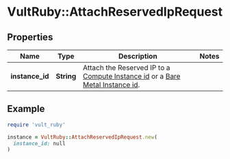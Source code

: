 # VultRuby::AttachReservedIpRequest

## Properties

| Name | Type | Description | Notes |
| ---- | ---- | ----------- | ----- |
| **instance_id** | **String** | Attach the Reserved IP to a [Compute Instance id](#operation/list-instances) or a [Bare Metal Instance id](#operation/list-baremetals). |  |

## Example

```ruby
require 'vult_ruby'

instance = VultRuby::AttachReservedIpRequest.new(
  instance_id: null
)
```

